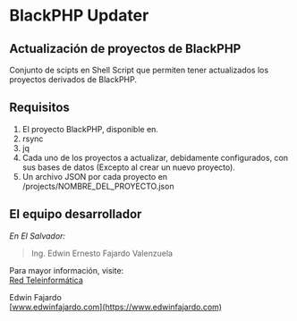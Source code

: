 BlackPHP Updater
================

Actualización de proyectos de BlackPHP
--------------------------------------

Conjunto de scipts en Shell Script que permiten tener actualizados los proyectos derivados de BlackPHP.

Requisitos
----------
1) El proyecto BlackPHP, disponible en.
2) rsync
3) jq
4) Cada uno de los proyectos a actualizar, debidamente configurados, con sus bases de datos (Excepto al crear un nuevo proyecto).
5) Un archivo JSON por cada proyecto en /projects/NOMBRE_DEL_PROYECTO.json

El equipo desarrollador
-----------------------
_En El Salvador:_  
> Ing. Edwin Ernesto Fajardo Valenzuela  

Para mayor información, visite:  
[Red Teleinformática](https://www.redteleinformatica.com)

Edwin Fajardo  
[www.edwinfajardo.com](https://www.edwinfajardo.com)
